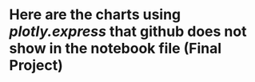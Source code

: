 

# Here are the charts using *plotly.express* that github does not show in the notebook file (Final Project)
